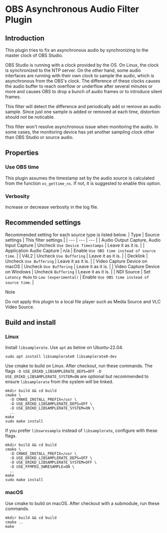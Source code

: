 # OBS Asynchronous Audio Filter Plugin

## Introduction

This plugin tries to fix an asynchronous audio by synchronizing to the master clock of OBS Studio.

OBS Studio is running with a clock provided by the OS.
On Linux, the clock is synchronized to the NTP server.
On the other hand, some audio interfaces are running with their own clock to sample the audio,
which is asynchronous from the OBS's clock.
The difference of these clocks causes the audio buffer to reach overflow or underflow after several minutes or more and
causes OBS to drop a bunch of audio frames or to introduce silent frames.

This filter will detect the difference and periodically add or remove an audio sample.
Since just one sample is added or removed at each time, distortion should not be noticable.

This filter won't resolve asynchronous issue when monitoring the audio.
In some cases, the monitoring device has yet another sampling clock other than OBS Studio or source audio.

## Properties

### Use OBS time

This plugin assumes the timestamp set by the audio source is calculated from the function `os_gettime_ns`.
If not, it is suggested to enable this option.

### Verbosity

Increase or decrease verbosity in the log file.

## Recommended settings

Recommended setting for each source type is listed below.
| Type | Source settings | This filter settings |
| --- | --- | --- |
| Audio Output Capture, Audio Input Capture | Uncheck `Use Device Timestamps` | Leave it as it is. |
| Application Audio Capture | n/a | Enable `Use OBS time instead of source time`. |
| V4L2 | Uncheck `Use Buffering` | Leave it as it is. |
| Decklink | Uncheck `Use Buffering` | Leave it as it is. |
| Video Capture Device on macOS | Uncheck `Use Buffering` | Leave it as it is. |
| Video Capture Device on Windows | Uncheck `Buffering` | Leave it as it is. |
| NDI Source | Set `Latency Mode` to `Low (experimental)` | Enable `Use OBS time instead of source time`. |

> [!NOTE]
> Do not apply this plugin to a local file player such as Media Source and VLC Video Source.

## Build and install
### Linux
Install `libsamplerate`. Use `apt` as below on Ubuntu-22.04.
```shell
sudo apt install libsamplerate0 libsamplerate0-dev
```

Use cmake to build on Linux. After checkout, run these commands.
The flags `-D USE_ERIKD_LIBSAMPLERATE_DEPS=OFF -D USE_ERIKD_LIBSAMPLERATE_SYSTEM=ON` are optional
but recommended to ensure `libsamplerate` from the system will be linked.
```shell
mkdir build && cd build
cmake \
  -D CMAKE_INSTALL_PREFIX=/usr \
  -D USE_ERIKD_LIBSAMPLERATE_DEPS=OFF \
  -D USE_ERIKD_LIBSAMPLERATE_SYSTEM=ON \
  ..
make
sudo make install
```

If you prefer `libswresample` instead of `libsamplerate`, configure with these flags.
```shell
mkdir build && cd build
cmake \
  -D CMAKE_INSTALL_PREFIX=/usr \
  -D USE_ERIKD_LIBSAMPLERATE_DEPS=OFF \
  -D USE_ERIKD_LIBSAMPLERATE_SYSTEM=OFF \
  -D USE_FFMPEG_SWRESAMPLE=ON \
  ..
make
sudo make install
```

### macOS
Use cmake to build on macOS. After checkout with a submodule, run these commands.
```
mkdir build && cd build
cmake ..
make
```

